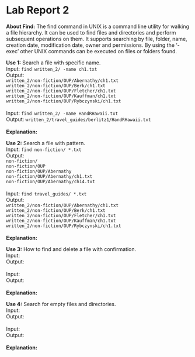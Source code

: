 # Lab Report 2

**About Find:** The find command in UNIX is a command line utility for walking a file hierarchy. It can be used to find files and directories and perform subsequent operations on them. It supports searching by file, folder, name, creation date, modification date, owner and permissions. By using the ‘-exec’ other UNIX commands can be executed on files or folders found. 

**Use 1:** Search a file with specific name.
<br>
Input: ```find written_2/ -name ch1.txt```
<br>
Output: 
<br>```written_2/non-fiction/OUP/Abernathy/ch1.txt```
<br>```written_2/non-fiction/OUP/Berk/ch1.txt```
<br>```written_2/non-fiction/OUP/Fletcher/ch1.txt```
<br>```written_2/non-fiction/OUP/Kauffman/ch1.txt```
<br>```written_2/non-fiction/OUP/Rybczynski/ch1.txt ```
<br>
<br>
Input: ```find written_2/ -name HandRHawaii.txt```
<br>
Output: ```written_2/travel_guides/berlitz1/HandRHawaii.txt```
<br>
<br>**Explanation:**

**Use 2:** Search a file with pattern.
<br>
Input: ```find non-fiction/ *.txt```
<br>
Output:
<br>```non-fiction/```
<br>```non-fiction/OUP```
<br>```non-fiction/OUP/Abernathy```
<br>```non-fiction/OUP/Abernathy/ch1.txt```
<br>```non-fiction/OUP/Abernathy/ch14.txt```
<br>
<br>
Input: ```find travel_guides/ *.txt```
<br>
Output:
<br>```written_2/non-fiction/OUP/Abernathy/ch1.txt```
<br>```written_2/non-fiction/OUP/Berk/ch1.txt```
<br>```written_2/non-fiction/OUP/Fletcher/ch1.txt```
<br>```written_2/non-fiction/OUP/Kauffman/ch1.txt```
<br>```written_2/non-fiction/OUP/Rybczynski/ch1.txt ```
<br>
<br>**Explanation:**

**Use 3:** How to find and delete a file with confirmation.
<br>
Input: ``` ```
<br>
Output: ``` ```
<br>
<br>
Input: ``` ```
<br>
Output: ``` ```
<br>
<br>**Explanation:**

**Use 4:** Search for empty files and directories.
<br>
Input: ``` ```
<br>
Output: ``` ```
<br>
<br>
Input: ``` ```
<br>
Output: ``` ```
<br>
<br>**Explanation:**

